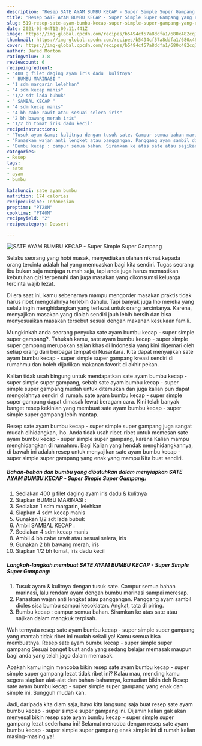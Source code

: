 ```yaml
---
description: "Resep SATE AYAM BUMBU KECAP - Super Simple Super Gampang yang enak dan Mudah Dibuat"
title: "Resep SATE AYAM BUMBU KECAP - Super Simple Super Gampang yang enak dan Mudah Dibuat"
slug: 519-resep-sate-ayam-bumbu-kecap-super-simple-super-gampang-yang-enak-dan-mudah-dibuat
date: 2021-05-04T12:09:11.441Z
image: https://img-global.cpcdn.com/recipes/b5494cf57a8ddfa1/680x482cq70/sate-ayam-bumbu-kecap-super-simple-super-gampang-foto-resep-utama.jpg
thumbnail: https://img-global.cpcdn.com/recipes/b5494cf57a8ddfa1/680x482cq70/sate-ayam-bumbu-kecap-super-simple-super-gampang-foto-resep-utama.jpg
cover: https://img-global.cpcdn.com/recipes/b5494cf57a8ddfa1/680x482cq70/sate-ayam-bumbu-kecap-super-simple-super-gampang-foto-resep-utama.jpg
author: Jared Morton
ratingvalue: 3.8
reviewcount: 6
recipeingredient:
- "400 g filet daging ayam iris dadu  kulitnya"
- " BUMBU MARINASI "
- "1 sdm margarin lelehkan"
- "4 sdm kecap manis"
- "1/2 sdt lada bubuk"
- " SAMBAL KECAP "
- "4 sdm kecap manis"
- "4 bh cabe rawit atau sesuai selera iris"
- "2 bh bawang merah iris"
- "1/2 bh tomat iris dadu kecil"
recipeinstructions:
- "Tusuk ayam &amp; kulitnya dengan tusuk sate. Campur semua bahan marinasi, lalu rendam ayam dengan bumbu marinasi sampai meresap."
- "Panaskan wajan anti lengket atau panggangan. Panggang ayam sambil dioles sisa bumbu sampai kecoklatan. Angkat, tata di piring."
- "Bumbu kecap : campur semua bahan. Siramkan ke atas sate atau sajikan dalam mangkuk terpisah."
categories:
- Resep
tags:
- sate
- ayam
- bumbu

katakunci: sate ayam bumbu 
nutrition: 174 calories
recipecuisine: Indonesian
preptime: "PT28M"
cooktime: "PT40M"
recipeyield: "2"
recipecategory: Dessert

---
```



![SATE AYAM BUMBU KECAP - Super Simple Super Gampang](https://img-global.cpcdn.com/recipes/b5494cf57a8ddfa1/680x482cq70/sate-ayam-bumbu-kecap-super-simple-super-gampang-foto-resep-utama.jpg)

Selaku seorang yang hobi masak, menyediakan olahan nikmat kepada orang tercinta adalah hal yang memuaskan bagi kita sendiri. Tugas seorang ibu bukan saja menjaga rumah saja, tapi anda juga harus memastikan kebutuhan gizi terpenuhi dan juga masakan yang dikonsumsi keluarga tercinta wajib lezat.

Di era  saat ini, kamu sebenarnya mampu mengorder masakan praktis tidak harus ribet mengolahnya terlebih dahulu. Tapi banyak juga lho mereka yang selalu ingin menghidangkan yang terlezat untuk orang tercintanya. Karena, menyajikan masakan yang diolah sendiri jauh lebih bersih dan bisa menyesuaikan masakan tersebut sesuai dengan makanan kesukaan famili. 



Mungkinkah anda seorang penyuka sate ayam bumbu kecap - super simple super gampang?. Tahukah kamu, sate ayam bumbu kecap - super simple super gampang merupakan sajian khas di Indonesia yang kini digemari oleh setiap orang dari berbagai tempat di Nusantara. Kita dapat menyajikan sate ayam bumbu kecap - super simple super gampang kreasi sendiri di rumahmu dan boleh dijadikan makanan favorit di akhir pekan.

Kalian tidak usah bingung untuk mendapatkan sate ayam bumbu kecap - super simple super gampang, sebab sate ayam bumbu kecap - super simple super gampang mudah untuk ditemukan dan juga kalian pun dapat mengolahnya sendiri di rumah. sate ayam bumbu kecap - super simple super gampang dapat dimasak lewat beragam cara. Kini telah banyak banget resep kekinian yang membuat sate ayam bumbu kecap - super simple super gampang lebih mantap.

Resep sate ayam bumbu kecap - super simple super gampang juga sangat mudah dihidangkan, lho. Anda tidak usah ribet-ribet untuk memesan sate ayam bumbu kecap - super simple super gampang, karena Kalian mampu menghidangkan di rumahmu. Bagi Kalian yang hendak menghidangkannya, di bawah ini adalah resep untuk menyajikan sate ayam bumbu kecap - super simple super gampang yang enak yang mampu Kita buat sendiri.

<!--inarticleads1-->

##### Bahan-bahan dan bumbu yang dibutuhkan dalam menyiapkan SATE AYAM BUMBU KECAP - Super Simple Super Gampang:

1. Sediakan 400 g filet daging ayam iris dadu &amp; kulitnya
1. Siapkan  BUMBU MARINASI :
1. Sediakan 1 sdm margarin, lelehkan
1. Siapkan 4 sdm kecap manis
1. Gunakan 1/2 sdt lada bubuk
1. Ambil  SAMBAL KECAP :
1. Sediakan 4 sdm kecap manis
1. Ambil 4 bh cabe rawit atau sesuai selera, iris
1. Gunakan 2 bh bawang merah, iris
1. Siapkan 1/2 bh tomat, iris dadu kecil




<!--inarticleads2-->

##### Langkah-langkah membuat SATE AYAM BUMBU KECAP - Super Simple Super Gampang:

1. Tusuk ayam &amp; kulitnya dengan tusuk sate. Campur semua bahan marinasi, lalu rendam ayam dengan bumbu marinasi sampai meresap.
1. Panaskan wajan anti lengket atau panggangan. Panggang ayam sambil dioles sisa bumbu sampai kecoklatan. Angkat, tata di piring.
1. Bumbu kecap : campur semua bahan. Siramkan ke atas sate atau sajikan dalam mangkuk terpisah.




Wah ternyata resep sate ayam bumbu kecap - super simple super gampang yang mantab tidak ribet ini mudah sekali ya! Kamu semua bisa membuatnya. Resep sate ayam bumbu kecap - super simple super gampang Sesuai banget buat anda yang sedang belajar memasak maupun bagi anda yang telah jago dalam memasak.

Apakah kamu ingin mencoba bikin resep sate ayam bumbu kecap - super simple super gampang lezat tidak ribet ini? Kalau mau, mending kamu segera siapkan alat-alat dan bahan-bahannya, kemudian bikin deh Resep sate ayam bumbu kecap - super simple super gampang yang enak dan simple ini. Sungguh mudah kan. 

Jadi, daripada kita diam saja, hayo kita langsung saja buat resep sate ayam bumbu kecap - super simple super gampang ini. Dijamin kalian gak akan menyesal bikin resep sate ayam bumbu kecap - super simple super gampang lezat sederhana ini! Selamat mencoba dengan resep sate ayam bumbu kecap - super simple super gampang enak simple ini di rumah kalian masing-masing,ya!.

